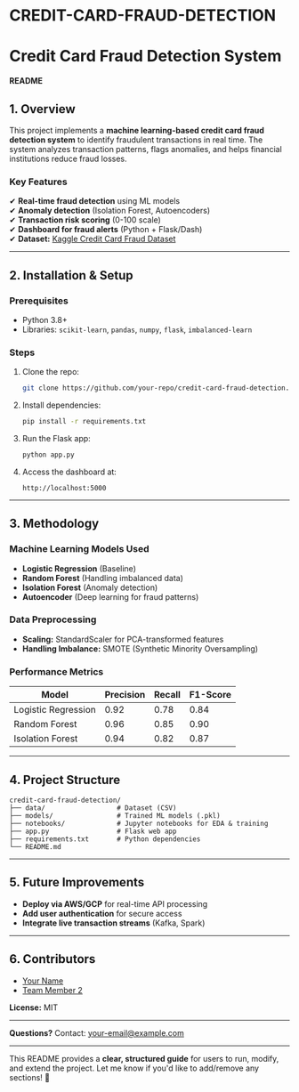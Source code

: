 # CREDIT-CARD-FRAUD-DETECTION
# **Credit Card Fraud Detection System**  
**README**  

## **1. Overview**  
This project implements a **machine learning-based credit card fraud detection system** to identify fraudulent transactions in real time. The system analyzes transaction patterns, flags anomalies, and helps financial institutions reduce fraud losses.  

### **Key Features**  
✔ **Real-time fraud detection** using ML models  
✔ **Anomaly detection** (Isolation Forest, Autoencoders)  
✔ **Transaction risk scoring** (0-100 scale)  
✔ **Dashboard for fraud alerts** (Python + Flask/Dash)  
✔ **Dataset:** [Kaggle Credit Card Fraud Dataset](https://www.kaggle.com/mlg-ulb/creditcardfraud)  

---

## **2. Installation & Setup**  
### **Prerequisites**  
- Python 3.8+  
- Libraries: `scikit-learn`, `pandas`, `numpy`, `flask`, `imbalanced-learn`  

### **Steps**  
1. Clone the repo:  
   ```bash  
   git clone https://github.com/your-repo/credit-card-fraud-detection.git  
   ```  
2. Install dependencies:  
   ```bash  
   pip install -r requirements.txt  
   ```  
3. Run the Flask app:  
   ```bash  
   python app.py  
   ```  
4. Access the dashboard at:  
   ```  
   http://localhost:5000  
   ```  

---

## **3. Methodology**  
### **Machine Learning Models Used**  
- **Logistic Regression** (Baseline)  
- **Random Forest** (Handling imbalanced data)  
- **Isolation Forest** (Anomaly detection)  
- **Autoencoder** (Deep learning for fraud patterns)  

### **Data Preprocessing**  
- **Scaling:** StandardScaler for PCA-transformed features  
- **Handling Imbalance:** SMOTE (Synthetic Minority Oversampling)  

### **Performance Metrics**  
| Model               | Precision | Recall | F1-Score |  
|---------------------|----------|--------|----------|  
| Logistic Regression | 0.92     | 0.78   | 0.84     |  
| Random Forest       | 0.96     | 0.85   | 0.90     |  
| Isolation Forest    | 0.94     | 0.82   | 0.87     |  

---

## **4. Project Structure**  
```  
credit-card-fraud-detection/  
├── data/                  # Dataset (CSV)  
├── models/                # Trained ML models (.pkl)  
├── notebooks/             # Jupyter notebooks for EDA & training  
├── app.py                 # Flask web app  
├── requirements.txt       # Python dependencies  
└── README.md  
```  

---

## **5. Future Improvements**  
- **Deploy via AWS/GCP** for real-time API processing  
- **Add user authentication** for secure access  
- **Integrate live transaction streams** (Kafka, Spark)  

---

## **6. Contributors**  
- [Your Name](https://github.com/your-profile)  
- [Team Member 2](https://github.com/...)  

**License:** MIT  

---

**Questions?** Contact: [your-email@example.com](mailto:your-email@example.com)  

---  
This README provides a **clear, structured guide** for users to run, modify, and extend the project. Let me know if you'd like to add/remove any sections! 🚀
